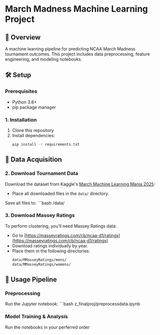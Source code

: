 # March Madness Machine Learning Project

## 🏀 Overview
A machine learning pipeline for predicting NCAA March Madness tournament outcomes. This project includes data preprocessing, feature engineering, and modeling notebooks.

## 🛠️ Setup

### Prerequisites
- Python 3.8+
- pip package manager

### 1. Installation
1. Clone this repository
2. Install dependencies:
   ```bash
   pip install -r requirements.txt


## 📂 Data Acquisition

### 2. Download Tournament Data

Download the dataset from Kaggle's [March Machine Learning Mania 2025](https://www.kaggle.com/competitions/march-machine-learning-mania-2025/data):

- Place all downloaded files in the `data/` directory.

Save all files to:
    ```bash
    /data/

### 3. Download Massey Ratings

To perform clustering, you'll need Massey Ratings data:

- Go to [https://masseyratings.com/cb/ncaa-d1/ratings](https://masseyratings.com/cb/ncaa-d1/ratings)
- Download ratings individually by year.
- Place them in the following directories:
    ```bash
    data/MMasseyRatings/mens/
    data/MMasseyRatings/womens/

## 🚀 Usage Pipeline

### Preprocessing
Run the Jupyter notebook:
    ```bash
    z_finalproj/preprocessdata.ipynb

### Model Training & Analysis
Run the notebooks in your perferred order


